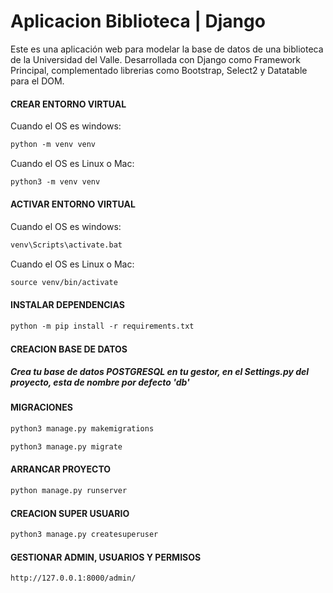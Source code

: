 # Aplicacion Biblioteca | Django
Este es una aplicación web para modelar la base de datos de una biblioteca de la Universidad del Valle. Desarrollada con Django como Framework Principal, complementado librerias como Bootstrap, Select2 y Datatable para el DOM.

#### CREAR ENTORNO VIRTUAL
Cuando el OS es windows:
```html
python -m venv venv
```
Cuando el OS es Linux o Mac:
```html
python3 -m venv venv
```

#### ACTIVAR ENTORNO VIRTUAL
Cuando el OS es windows:
```html
venv\Scripts\activate.bat
```
Cuando el OS es Linux o Mac:
```html
source venv/bin/activate
```
#### INSTALAR DEPENDENCIAS
```html
python -m pip install -r requirements.txt
```

#### CREACION BASE DE DATOS
##### Crea tu base de datos POSTGRESQL en tu gestor, en el Settings.py del proyecto, esta de nombre por defecto 'db'

#### MIGRACIONES
```html
python3 manage.py makemigrations
```
```html
python3 manage.py migrate
```

#### ARRANCAR PROYECTO
```html
python manage.py runserver
```
#### CREACION SUPER USUARIO
```html
python3 manage.py createsuperuser
```

#### GESTIONAR ADMIN, USUARIOS Y PERMISOS
```html
http://127.0.0.1:8000/admin/
```